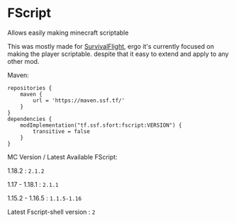 # FScript

Allows easily making minecraft scriptable

This was mostly made for [SurvivalFlight](https://github.com/sfort/MC-SurvivalFlight),
ergo it's currently focused on making the player scriptable.
despite that it easy to extend and apply to any other mod.

Maven:
```
repositories {
	maven {
		url = 'https://maven.ssf.tf/'
	}
}
dependencies {
	modImplementation("tf.ssf.sfort:fscript:VERSION") {
		transitive = false
	}
}
```

MC Version / Latest Available FScript:

1.18.2          : `2.1.2`

1.17   - 1.18.1 : `2.1.1`

1.15.2 - 1.16.5 : `1.1.5-1.16`


Latest Fscript-shell version : `2`
